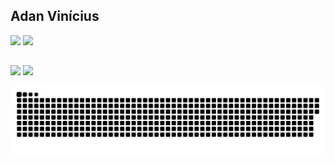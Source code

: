 ## Adan Vinícius


<div>
  
  <img height="180em" src="https://github-readme-stats.vercel.app/api?username=ad4nv1&show_icons=true&theme=dark&include_all_commits=true&count_private"/>
   <img height="180em" src="https://github-readme-stats.vercel.app/api/top-langs/?username=ad4nv1&layout=compact&langs_count=7&theme=dark%22/"/>
 
</div>

##

<div> 
  <a href="https://linkedin.com/in/adan-vinícius-21595020a" target="_blank"><img src="https://img.shields.io/badge/LinkedIn-0077B5?style=for-the-badge&logo=linkedin&logoColor=white" target="_blank"></a> 
 <a href="mailto:viniciusadan123@gmail.com" target="_blank"><img src="https://img.shields.io/badge/Gmail-D14836?style=for-the-badge&logo=gmail&logoColor=white" target="_blank"></a>
 
  ![Snake animation](https://github.com/ad4nv1/ad4nv1/blob/output/github-contribution-grid-snake.svg)
</div>
